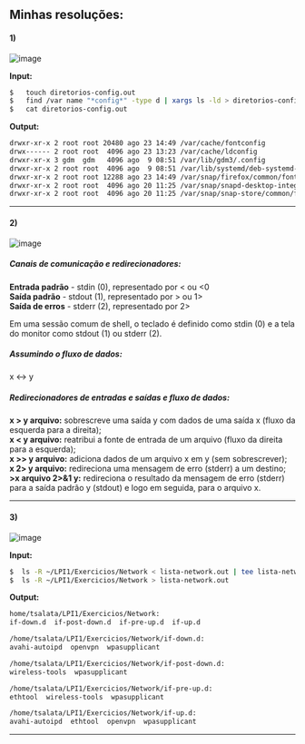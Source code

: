 ## Minhas resoluções:

#### 1)

![image](https://user-images.githubusercontent.com/83923976/187095978-dc4cc6af-09fe-4826-b37f-aae132949704.png)


**Input:**
```bash
$   touch diretorios-config.out
$   find /var name "*config*" -type d | xargs ls -ld > diretorios-config.out
$   cat diretorios-config.out
```
**Output:**
```bash
drwxr-xr-x 2 root root 20480 ago 23 14:49 /var/cache/fontconfig
drwx------ 2 root root  4096 ago 23 13:23 /var/cache/ldconfig
drwxr-xr-x 3 gdm  gdm   4096 ago  9 08:51 /var/lib/gdm3/.config
drwxr-xr-x 2 root root  4096 ago  9 08:51 /var/lib/systemd/deb-systemd-helper-enabled/oem-config.service.wants
drwxr-xr-x 2 root root 12288 ago 23 14:49 /var/snap/firefox/common/fontconfig
drwxr-xr-x 2 root root  4096 ago 20 11:25 /var/snap/snapd-desktop-integration/common/fontconfig
drwxr-xr-x 2 root root  4096 ago 20 11:25 /var/snap/snap-store/common/fontconfig
```

_______________________________________________________________________________________________________________________________________________________________________

#### 2)

![image](https://user-images.githubusercontent.com/83923976/187095986-55b539ef-342a-47dd-b067-a3835caabadb.png)


##### Canais de comunicação e redirecionadores:
**Entrada padrão** - stdin (0), representado por < ou <0 \
**Saída padrão** - stdout (1), representado por > ou 1> \
**Saída de erros** - stderr (2), representado por 2>

Em uma sessão comum de shell, o teclado é definido como stdin (0) e a tela do monitor como stdout (1) ou stderr (2).

##### Assumindo o fluxo de dados:
x <-> y

##### Redirecionadores de entradas e saídas e fluxo de dados:
**x > y arquivo:** sobrescreve uma saída y com dados de uma saída x (fluxo da esquerda para a direita); \
**x < y arquivo:** reatribui a fonte de entrada de um arquivo (fluxo da direita para a esquerda); \
**x >> y arquivo:**  adiciona dados de um arquivo x em y (sem sobrescrever); \
**x 2> y arquivo:** redireciona uma mensagem de erro (stderr) a um destino; \
**>x arquivo 2>&1 y:** redireciona o resultado da mensagem de erro (stderr) para a saída padrão y (stdout) e logo em seguida, para o arquivo x.


_______________________________________________________________________________________________________________________________________________________________________

#### 3)

![image](https://user-images.githubusercontent.com/83923976/187095994-4e9d1e39-3f64-4469-991a-09eba3f9daeb.png)

**Input:**
```bash
$  ls -R ~/LPI1/Exercicios/Network < lista-network.out | tee lista-network.out |
$  ls -R ~/LPI1/Exercicios/Network > lista-network.out
```

**Output:**
```bash
home/tsalata/LPI1/Exercicios/Network:
if-down.d  if-post-down.d  if-pre-up.d  if-up.d

/home/tsalata/LPI1/Exercicios/Network/if-down.d:
avahi-autoipd  openvpn  wpasupplicant

/home/tsalata/LPI1/Exercicios/Network/if-post-down.d:
wireless-tools  wpasupplicant

/home/tsalata/LPI1/Exercicios/Network/if-pre-up.d:
ethtool  wireless-tools  wpasupplicant

/home/tsalata/LPI1/Exercicios/Network/if-up.d:
avahi-autoipd  ethtool  openvpn  wpasupplicant
```
_______________________________________________________________________________________________________________________________________________________________________
